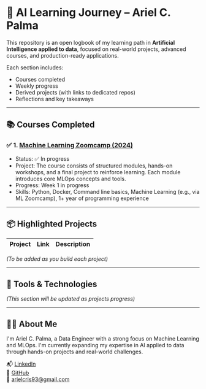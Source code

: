 # 🧠 AI Learning Journey – Ariel C. Palma

This repository is an open logbook of my learning path in **Artificial Intelligence applied to data**, focused on real-world projects, advanced courses, and production-ready applications.

Each section includes:
- Courses completed
- Weekly progress
- Derived projects (with links to dedicated repos)
- Reflections and key takeaways

---

## 📚 Courses Completed

### ✅ 1. [Machine Learning Zoomcamp (2024)](https://github.com/DataTalksClub/mlops-zoomcamp/tree/main)
- Status: ✅ In progress
- Project: The course consists of structured modules, hands-on workshops, and a final project to reinforce learning. Each module introduces core MLOps concepts and tools.
- Progress: Week 1 in progress
- Skills: Python, Docker, Command line basics, Machine Learning (e.g., via ML Zoomcamp), 1+ year of programming experience

---

## 📦 Highlighted Projects

| Project                              | Link                                                    | Description                                |
|--------------------------------------|----------------------------------------------------------|--------------------------------------------|

*(To be added as you build each project)*

---

## 🔧 Tools & Technologies

*(This section will be updated as projects progress)*

---

## 👨‍💻 About Me

I'm Ariel C. Palma, a Data Engineer with a strong focus on Machine Learning and MLOps. I'm currently expanding my expertise in AI applied to data through hands-on projects and real-world challenges.

📬 [LinkedIn](https://www.linkedin.com/in/ariel-cristian-palma/)  
🐙 [GitHub](https://github.com/ArielCristian)  
📧 arielcris93@gmail.com
